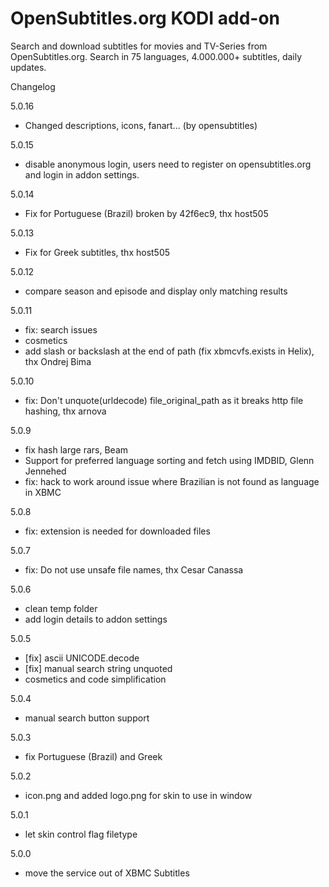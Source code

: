 OpenSubtitles.org KODI add-on
=============================
Search and download subtitles for movies and TV-Series from OpenSubtitles.org. Search in 75 languages, 4.000.000+ subtitles, daily updates.
                            
Changelog


5.0.16
- Changed descriptions, icons, fanart... (by opensubtitles)

5.0.15
- disable anonymous login, users need to register on opensubtitles.org and login in addon settings.

5.0.14
- Fix for Portuguese (Brazil) broken by 42f6ec9, thx host505

5.0.13
- Fix for Greek subtitles, thx host505

5.0.12
- compare season and episode and display only matching results

5.0.11
- fix: search issues
- cosmetics
- add slash or backslash at the end of path (fix xbmcvfs.exists in Helix), thx Ondrej Bima

5.0.10
- fix: Don't unquote(urldecode) file_original_path as it breaks http file hashing, thx arnova

5.0.9
- fix hash large rars, Beam
- Support for preferred language sorting and fetch using IMDBID, Glenn Jennehed
- fix: hack to work around issue where Brazilian is not found as language in XBMC

5.0.8
- fix: extension is needed for downloaded files

5.0.7
- fix: Do not use unsafe file names, thx Cesar Canassa

5.0.6
- clean temp folder
- add login details to addon settings

5.0.5
- [fix] ascii UNICODE.decode
- [fix] manual search string unquoted
- cosmetics and code simplification

5.0.4
- manual search button support

5.0.3
- fix Portuguese (Brazil) and Greek

5.0.2
- icon.png and added logo.png for skin to use in window

5.0.1
- let skin control flag filetype

5.0.0
- move the service out of XBMC Subtitles